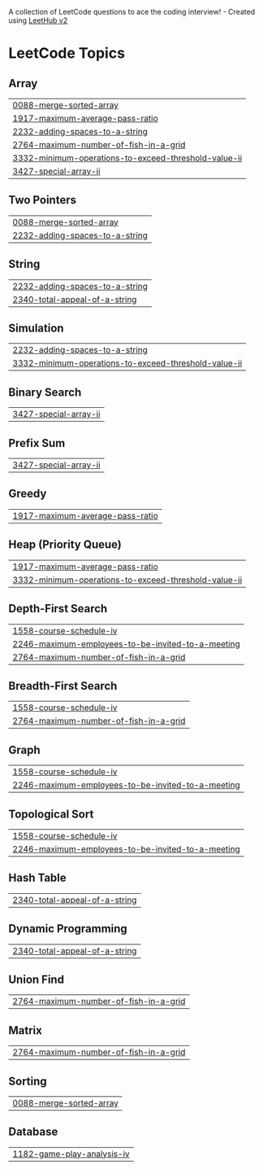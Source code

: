 A collection of LeetCode questions to ace the coding interview! - Created using [LeetHub v2](https://github.com/arunbhardwaj/LeetHub-2.0)
<!---LeetCode Topics Start-->
# LeetCode Topics
## Array
|  |
| ------- |
| [0088-merge-sorted-array](https://github.com/D6-80428-pradeep/CODING-QUESTIONS-leetcode-GfG/tree/master/0088-merge-sorted-array) |
| [1917-maximum-average-pass-ratio](https://github.com/D6-80428-pradeep/CODING-QUESTIONS-leetcode-GfG/tree/master/1917-maximum-average-pass-ratio) |
| [2232-adding-spaces-to-a-string](https://github.com/D6-80428-pradeep/CODING-QUESTIONS-leetcode-GfG/tree/master/2232-adding-spaces-to-a-string) |
| [2764-maximum-number-of-fish-in-a-grid](https://github.com/D6-80428-pradeep/CODING-QUESTIONS-leetcode-GfG/tree/master/2764-maximum-number-of-fish-in-a-grid) |
| [3332-minimum-operations-to-exceed-threshold-value-ii](https://github.com/D6-80428-pradeep/CODING-QUESTIONS-leetcode-GfG/tree/master/3332-minimum-operations-to-exceed-threshold-value-ii) |
| [3427-special-array-ii](https://github.com/D6-80428-pradeep/CODING-QUESTIONS-leetcode-GfG/tree/master/3427-special-array-ii) |
## Two Pointers
|  |
| ------- |
| [0088-merge-sorted-array](https://github.com/D6-80428-pradeep/CODING-QUESTIONS-leetcode-GfG/tree/master/0088-merge-sorted-array) |
| [2232-adding-spaces-to-a-string](https://github.com/D6-80428-pradeep/CODING-QUESTIONS-leetcode-GfG/tree/master/2232-adding-spaces-to-a-string) |
## String
|  |
| ------- |
| [2232-adding-spaces-to-a-string](https://github.com/D6-80428-pradeep/CODING-QUESTIONS-leetcode-GfG/tree/master/2232-adding-spaces-to-a-string) |
| [2340-total-appeal-of-a-string](https://github.com/D6-80428-pradeep/CODING-QUESTIONS-leetcode-GfG/tree/master/2340-total-appeal-of-a-string) |
## Simulation
|  |
| ------- |
| [2232-adding-spaces-to-a-string](https://github.com/D6-80428-pradeep/CODING-QUESTIONS-leetcode-GfG/tree/master/2232-adding-spaces-to-a-string) |
| [3332-minimum-operations-to-exceed-threshold-value-ii](https://github.com/D6-80428-pradeep/CODING-QUESTIONS-leetcode-GfG/tree/master/3332-minimum-operations-to-exceed-threshold-value-ii) |
## Binary Search
|  |
| ------- |
| [3427-special-array-ii](https://github.com/D6-80428-pradeep/CODING-QUESTIONS-leetcode-GfG/tree/master/3427-special-array-ii) |
## Prefix Sum
|  |
| ------- |
| [3427-special-array-ii](https://github.com/D6-80428-pradeep/CODING-QUESTIONS-leetcode-GfG/tree/master/3427-special-array-ii) |
## Greedy
|  |
| ------- |
| [1917-maximum-average-pass-ratio](https://github.com/D6-80428-pradeep/CODING-QUESTIONS-leetcode-GfG/tree/master/1917-maximum-average-pass-ratio) |
## Heap (Priority Queue)
|  |
| ------- |
| [1917-maximum-average-pass-ratio](https://github.com/D6-80428-pradeep/CODING-QUESTIONS-leetcode-GfG/tree/master/1917-maximum-average-pass-ratio) |
| [3332-minimum-operations-to-exceed-threshold-value-ii](https://github.com/D6-80428-pradeep/CODING-QUESTIONS-leetcode-GfG/tree/master/3332-minimum-operations-to-exceed-threshold-value-ii) |
## Depth-First Search
|  |
| ------- |
| [1558-course-schedule-iv](https://github.com/D6-80428-pradeep/CODING-QUESTIONS-leetcode-GfG/tree/master/1558-course-schedule-iv) |
| [2246-maximum-employees-to-be-invited-to-a-meeting](https://github.com/D6-80428-pradeep/CODING-QUESTIONS-leetcode-GfG/tree/master/2246-maximum-employees-to-be-invited-to-a-meeting) |
| [2764-maximum-number-of-fish-in-a-grid](https://github.com/D6-80428-pradeep/CODING-QUESTIONS-leetcode-GfG/tree/master/2764-maximum-number-of-fish-in-a-grid) |
## Breadth-First Search
|  |
| ------- |
| [1558-course-schedule-iv](https://github.com/D6-80428-pradeep/CODING-QUESTIONS-leetcode-GfG/tree/master/1558-course-schedule-iv) |
| [2764-maximum-number-of-fish-in-a-grid](https://github.com/D6-80428-pradeep/CODING-QUESTIONS-leetcode-GfG/tree/master/2764-maximum-number-of-fish-in-a-grid) |
## Graph
|  |
| ------- |
| [1558-course-schedule-iv](https://github.com/D6-80428-pradeep/CODING-QUESTIONS-leetcode-GfG/tree/master/1558-course-schedule-iv) |
| [2246-maximum-employees-to-be-invited-to-a-meeting](https://github.com/D6-80428-pradeep/CODING-QUESTIONS-leetcode-GfG/tree/master/2246-maximum-employees-to-be-invited-to-a-meeting) |
## Topological Sort
|  |
| ------- |
| [1558-course-schedule-iv](https://github.com/D6-80428-pradeep/CODING-QUESTIONS-leetcode-GfG/tree/master/1558-course-schedule-iv) |
| [2246-maximum-employees-to-be-invited-to-a-meeting](https://github.com/D6-80428-pradeep/CODING-QUESTIONS-leetcode-GfG/tree/master/2246-maximum-employees-to-be-invited-to-a-meeting) |
## Hash Table
|  |
| ------- |
| [2340-total-appeal-of-a-string](https://github.com/D6-80428-pradeep/CODING-QUESTIONS-leetcode-GfG/tree/master/2340-total-appeal-of-a-string) |
## Dynamic Programming
|  |
| ------- |
| [2340-total-appeal-of-a-string](https://github.com/D6-80428-pradeep/CODING-QUESTIONS-leetcode-GfG/tree/master/2340-total-appeal-of-a-string) |
## Union Find
|  |
| ------- |
| [2764-maximum-number-of-fish-in-a-grid](https://github.com/D6-80428-pradeep/CODING-QUESTIONS-leetcode-GfG/tree/master/2764-maximum-number-of-fish-in-a-grid) |
## Matrix
|  |
| ------- |
| [2764-maximum-number-of-fish-in-a-grid](https://github.com/D6-80428-pradeep/CODING-QUESTIONS-leetcode-GfG/tree/master/2764-maximum-number-of-fish-in-a-grid) |
## Sorting
|  |
| ------- |
| [0088-merge-sorted-array](https://github.com/D6-80428-pradeep/CODING-QUESTIONS-leetcode-GfG/tree/master/0088-merge-sorted-array) |
## Database
|  |
| ------- |
| [1182-game-play-analysis-iv](https://github.com/D6-80428-pradeep/CODING-QUESTIONS-leetcode-GfG/tree/master/1182-game-play-analysis-iv) |
<!---LeetCode Topics End-->